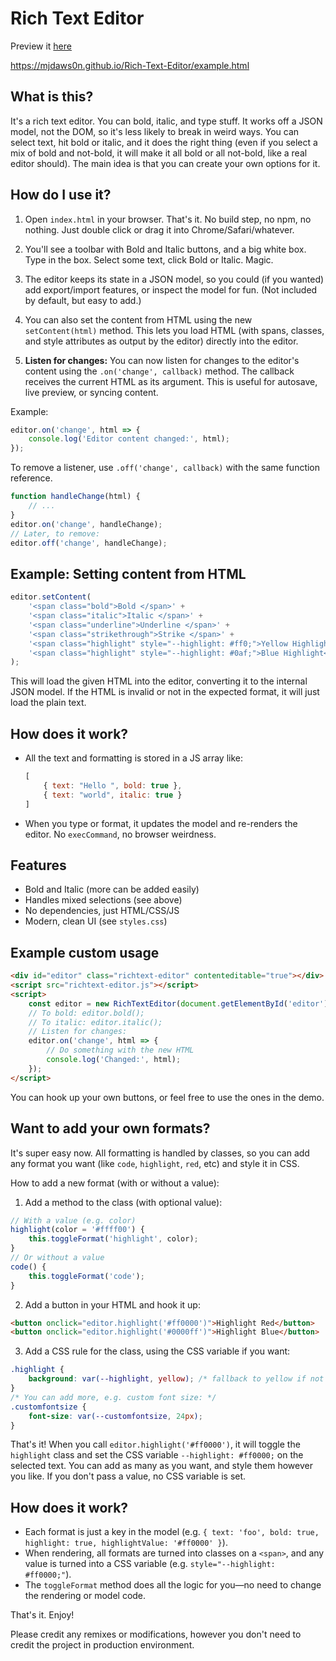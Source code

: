 Rich Text Editor
===============================================

Preview it [here](https://mjdaws0n.github.io/Rich-Text-Editor/example.html)

https://mjdaws0n.github.io/Rich-Text-Editor/example.html

What is this?
-------------
It's a rich text editor. You can bold, italic, and type stuff. It works off a JSON model, not the DOM, so it's less likely to break in weird ways. You can select text, hit bold or italic, and it does the right thing (even if you select a mix of bold and not-bold, it will make it all bold or all not-bold, like a real editor should). The main idea is that you can create your own options for it.



How do I use it?
----------------
1. Open `index.html` in your browser. That's it. No build step, no npm, no nothing. Just double click or drag it into Chrome/Safari/whatever.

2. You'll see a toolbar with Bold and Italic buttons, and a big white box. Type in the box. Select some text, click Bold or Italic. Magic.

3. The editor keeps its state in a JSON model, so you could (if you wanted) add export/import features, or inspect the model for fun. (Not included by default, but easy to add.)

4. You can also set the content from HTML using the new `setContent(html)` method. This lets you load HTML (with spans, classes, and style attributes as output by the editor) directly into the editor.

5. **Listen for changes:** You can now listen for changes to the editor's content using the `.on('change', callback)` method. The callback receives the current HTML as its argument. This is useful for autosave, live preview, or syncing content.

Example:

```js
editor.on('change', html => {
	console.log('Editor content changed:', html);
});
```

To remove a listener, use `.off('change', callback)` with the same function reference.

```js
function handleChange(html) {
	// ...
}
editor.on('change', handleChange);
// Later, to remove:
editor.off('change', handleChange);
```

Example: Setting content from HTML
---------------------------------

```js
editor.setContent(
	'<span class="bold">Bold </span>' +
	'<span class="italic">Italic </span>' +
	'<span class="underline">Underline </span>' +
	'<span class="strikethrough">Strike </span>' +
	'<span class="highlight" style="--highlight: #ff0;">Yellow Highlight </span>' +
	'<span class="highlight" style="--highlight: #0af;">Blue Highlight</span>'
);
```

This will load the given HTML into the editor, converting it to the internal JSON model. If the HTML is invalid or not in the expected format, it will just load the plain text.

How does it work?
-----------------
- All the text and formatting is stored in a JS array like:

	```js
	[
		{ text: "Hello ", bold: true },
		{ text: "world", italic: true }
	]
	```

- When you type or format, it updates the model and re-renders the editor. No `execCommand`, no browser weirdness.

Features
--------
- Bold and Italic (more can be added easily)
- Handles mixed selections (see above)
- No dependencies, just HTML/CSS/JS
- Modern, clean UI (see `styles.css`)

Example custom usage
-------------------

```html
<div id="editor" class="richtext-editor" contenteditable="true"></div>
<script src="richtext-editor.js"></script>
<script>
	const editor = new RichTextEditor(document.getElementById('editor'));
	// To bold: editor.bold();
	// To italic: editor.italic();
	// Listen for changes:
	editor.on('change', html => {
		// Do something with the new HTML
		console.log('Changed:', html);
	});
</script>
```

You can hook up your own buttons, or feel free to use the ones in the demo.


Want to add your own formats?
----------------------------
It's super easy now. All formatting is handled by classes, so you can add any format you want (like `code`, `highlight`, `red`, etc) and style it in CSS.


How to add a new format (with or without a value):

1. Add a method to the class (with optional value):

```js
// With a value (e.g. color)
highlight(color = '#ffff00') {
	this.toggleFormat('highlight', color);
}
// Or without a value
code() {
	this.toggleFormat('code');
}
```

2. Add a button in your HTML and hook it up:

```html
<button onclick="editor.highlight('#ff0000')">Highlight Red</button>
<button onclick="editor.highlight('#0000ff')">Highlight Blue</button>
```

3. Add a CSS rule for the class, using the CSS variable if you want:

```css
.highlight {
	background: var(--highlight, yellow); /* fallback to yellow if not set */
}
/* You can add more, e.g. custom font size: */
.customfontsize {
	font-size: var(--customfontsize, 24px);
}
```

That's it! When you call `editor.highlight('#ff0000')`, it will toggle the `highlight` class and set the CSS variable `--highlight: #ff0000;` on the selected text. You can add as many as you want, and style them however you like. If you don't pass a value, no CSS variable is set.


How does it work?
-----------------
- Each format is just a key in the model (e.g. `{ text: 'foo', bold: true, highlight: true, highlightValue: '#ff0000' }`).
- When rendering, all formats are turned into classes on a `<span>`, and any value is turned into a CSS variable (e.g. `style="--highlight: #ff0000;"`).
- The `toggleFormat` method does all the logic for you—no need to change the rendering or model code.

That's it. Enjoy!

Please credit any remixes or modifications, however you don't need to credit the project in production environment.
